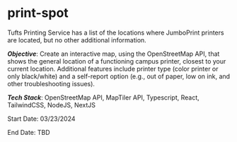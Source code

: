 # print-spot

Tufts Printing Service has a list of the locations where JumboPrint printers are located, but no other additional information.

**_Objective_**: Create an interactive map, using the OpenStreetMap API, that shows the general location of a functioning campus printer, closest to your current location. Additional features include printer type (color printer or only black/white) and a self-report option (e.g., out of paper, low on ink, and other troubleshooting issues).

**_Tech Stack_**: OpenStreetMap API, MapTiler API, Typescript, React, TailwindCSS, NodeJS, NextJS

Start Date: 03/23/2024

End Date: TBD
